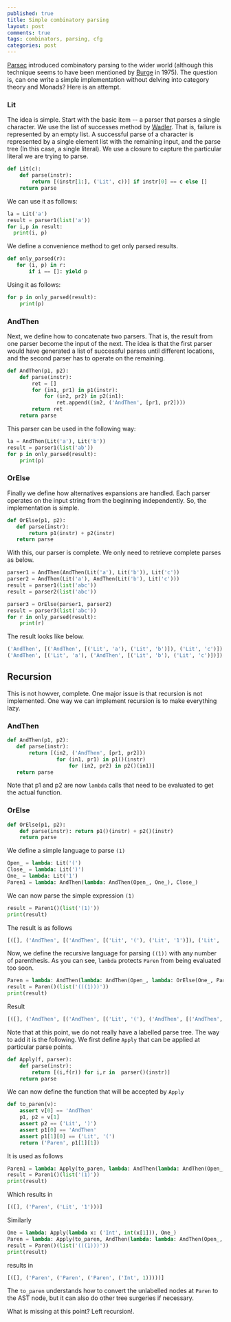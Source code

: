 ```yaml
---
published: true
title: Simple combinatory parsing
layout: post
comments: true
tags: combinators, parsing, cfg
categories: post
---
```


[Parsec](https://www.cs.nott.ac.uk/~pszgmh/pearl.pdf) introduced combinatory parsing to the wider world
(although this technique seems to have been mentioned by
[Burge](https://www.amazon.com/Recursive-Programming-Techniques-Systems-programming/dp/0201144506) in 1975).
The question is, can one write a simple implementation without delving into category theory and Monads?
Here is an attempt.

### Lit

The idea is simple. Start with the basic item -- a parser that parses a single character. We use the list of successes method by [Wadler](https://homepages.inf.ed.ac.uk/wadler/papers/marktoberdorf/baastad.pdf). That is, failure is represented
by an empty list. A successful parse of a character is represented by a single element list with the remaining
input, and the parse tree (In this case, a single literal). We use a closure to capture the particular literal we are trying to parse.

```python
def Lit(c):
    def parse(instr):
        return [(instr[1:], ('Lit', c))] if instr[0] == c else []
    return parse
```
We can use it as follows:
```python
la = Lit('a')
result = parser1(list('a'))
for i,p in result:
  print(i, p)
```
We define a convenience method to get only parsed results.

```python
def only_parsed(r):
   for (i, p) in r:
       if i == []: yield p
```
Using it as follows:
```python
for p in only_parsed(result):
    print(p)
```

### AndThen

Next, we define how to concatenate two parsers. That is, the result from one parser
become the input of the next. The idea is that the first parser would have generated a list
of successful parses until different locations, and the second parser has to operate on the
remaining.

```python
def AndThen(p1, p2):
    def parse(instr):
        ret = []
        for (in1, pr1) in p1(instr):
            for (in2, pr2) in p2(in1):
                ret.append((in2, ('AndThen', [pr1, pr2])))
        return ret
    return parse
```
This parser can be used in the following way:
```python
la = AndThen(Lit('a'), Lit('b'))
result = parser1(list('ab'))
for p in only_parsed(result):
    print(p)
```

### OrElse

Finally we define how alternatives expansions are handled. Each parser operates on the
input string from the beginning independently. So, the implementation is simple.
```python
def OrElse(p1, p2):
   def parse(instr):
       return p1(instr) + p2(instr)
   return parse
``` 

With this, our parser is complete. We only need to retrieve complete parses as below.
```python
parser1 = AndThen(AndThen(Lit('a'), Lit('b')), Lit('c'))
parser2 = AndThen(Lit('a'), AndThen(Lit('b'), Lit('c')))
result = parser1(list('abc'))
result = parser2(list('abc'))

parser3 = OrElse(parser1, parser2)
result = parser3(list('abc'))
for r in only_parsed(result):
    print(r)
 ```
 The result looks like below.
 ```python
('AndThen', [('AndThen', [('Lit', 'a'), ('Lit', 'b')]), ('Lit', 'c')])
('AndThen', [('Lit', 'a'), ('AndThen', [('Lit', 'b'), ('Lit', 'c')])])
 ```
 
## Recursion
 
This is not howver, complete. One major issue is that recursion is not implemented. One way we can
implement recursion is to make everything lazy.
 
### AndThen
 
```python
def AndThen(p1, p2):
   def parse(instr):
       return [(in2, ('AndThen', [pr1, pr2]))
                for (in1, pr1) in p1()(instr)
                    for (in2, pr2) in p2()(in1)]
   return parse
```
Note that p1 and p2 are now `lambda` calls that need to be evaluated to get the actual function.

### OrElse

```python
def OrElse(p1, p2):
    def parse(instr): return p1()(instr) + p2()(instr)
    return parse
```

We define a simple language to parse `(1)`

```python
Open_ = lambda: Lit('(')
Close_ = lambda: Lit(')')
One_ = lambda: Lit('1')
Paren1 = lambda: AndThen(lambda: AndThen(Open_, One_), Close_)
```
We can now parse the simple expression `(1)`
```python
result = Paren1()(list('(1)'))
print(result)
```

The result is as follows
```python
[([], ('AndThen', [('AndThen', [('Lit', '('), ('Lit', '1')]), ('Lit', ')')]))]
```

Now, we define the recursive language for parsing `((1))` with any number of parenthesis. As you
can see, `lambda` protects `Paren` from being evaluated too soon.

```python
Paren = lambda: AndThen(lambda: AndThen(Open_, lambda: OrElse(One_, Paren)), Close_)
result = Paren()(list('(((1)))'))
print(result)
```
Result
```python
[([], ('AndThen', [('AndThen', [('Lit', '('), ('AndThen', [('AndThen', [('Lit', '('), ('AndThen', [('AndThen', [('Lit', '('), ('Lit', '1')]), ('Lit', ')')])]), ('Lit', ')')])]), ('Lit', ')')]))]
```

Note that at this point, we do not really have a labelled parse tree. The way to add it is the following. We first define `Apply` that
can be applied at particular parse points.

```python
def Apply(f, parser):
    def parse(instr):
        return [(i,f(r)) for i,r in  parser()(instr)]
    return parse
```
We can now define the function that will be accepted by `Apply`
```python
def to_paren(v):
    assert v[0] == 'AndThen'
    p1, p2 = v[1]
    assert p2 == ('Lit', ')')
    assert p1[0] == 'AndThen'
    assert p1[1][0] == ('Lit', '(')
    return ('Paren', p1[1][1])
```
It is used as follows
```python
Paren1 = lambda: Apply(to_paren, lambda: AndThen(lambda: AndThen(Open_, One_), Close_))
result = Paren1()(list('(1)'))
print(result)
```
Which results in
```python
[([], ('Paren', ('Lit', '1')))]
```
Similarly
```python
One = lambda: Apply(lambda x: ('Int', int(x[1])), One_)
Paren = lambda: Apply(to_paren, AndThen(lambda: lambda: AndThen(Open_, lambda: OrElse(One, Paren)), Close_))
result = Paren()(list('(((1)))'))
print(result)
```
results in
```python
[([], ('Paren', ('Paren', ('Paren', ('Int', 1)))))]
```
The `to_paren` understands how to convert the unlabelled nodes at `Paren` to the AST node, but it can also do other tree surgeries if necessary.

What is missing at this point? Left recursion!.
